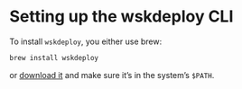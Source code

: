 
# Setting up the wskdeploy CLI

To install `wskdeploy`, you either use brew:
 ```bash
 brew install wskdeploy
 ``` 
 or [download it](https://github.com/apache/incubator-openwhisk-wskdeploy/releases) and make sure it&rsquo;s in the system&rsquo;s `$PATH`.